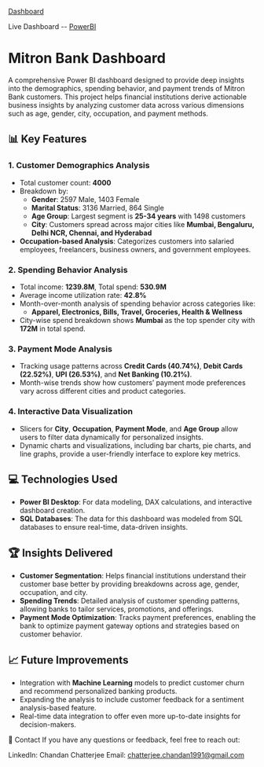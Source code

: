 [Dashboard](https://github.com/Chatterjee18/Atliq-Banking-Domain-Dashboard/blob/88879de7179c774cd48807c02bdd9aa11723e7d8/Atliq%20Banking%20Domain.pdf)

Live Dashboard -- [PowerBI](https://app.powerbi.com/groups/me/reports/c752d806-9f87-43b8-9a02-2983410b2da4/7fc9b02106064e075cd8?experience=power-bi)


# Mitron Bank Dashboard

A comprehensive Power BI dashboard designed to provide deep insights into the demographics, spending behavior, and payment trends of Mitron Bank customers. This project helps financial institutions derive actionable business insights by analyzing customer data across various dimensions such as age, gender, city, occupation, and payment methods.

## 📊 Key Features

### 1. **Customer Demographics Analysis**
   - Total customer count: **4000**
   - Breakdown by:
     - **Gender**: 2597 Male, 1403 Female
     - **Marital Status**: 3136 Married, 864 Single
     - **Age Group**: Largest segment is **25-34 years** with 1498 customers
     - **City**: Customers spread across major cities like **Mumbai, Bengaluru, Delhi NCR, Chennai, and Hyderabad**
   - **Occupation-based Analysis**: Categorizes customers into salaried employees, freelancers, business owners, and government employees.

### 2. **Spending Behavior Analysis**
   - Total income: **1239.8M**, Total spend: **530.9M**
   - Average income utilization rate: **42.8%**
   - Month-over-month analysis of spending behavior across categories like:
     - **Apparel, Electronics, Bills, Travel, Groceries, Health & Wellness**
   - City-wise spend breakdown shows **Mumbai** as the top spender city with **172M** in total spend.
   
### 3. **Payment Mode Analysis**
   - Tracking usage patterns across **Credit Cards (40.74%)**, **Debit Cards (22.52%)**, **UPI (26.53%)**, and **Net Banking (10.21%)**.
   - Month-wise trends show how customers’ payment mode preferences vary across different cities and product categories.

### 4. **Interactive Data Visualization**
   - Slicers for **City**, **Occupation**, **Payment Mode**, and **Age Group** allow users to filter data dynamically for personalized insights.
   - Dynamic charts and visualizations, including bar charts, pie charts, and line graphs, provide a user-friendly interface to explore key metrics.

## 💻 Technologies Used
   - **Power BI Desktop**: For data modeling, DAX calculations, and interactive dashboard creation.
   - **SQL Databases**: The data for this dashboard was modeled from SQL databases to ensure real-time, data-driven insights.

## 🏆 Insights Delivered
   - **Customer Segmentation**: Helps financial institutions understand their customer base better by providing breakdowns across age, gender, occupation, and city.
   - **Spending Trends**: Detailed analysis of customer spending patterns, allowing banks to tailor services, promotions, and offerings.
   - **Payment Mode Optimization**: Tracks payment preferences, enabling the bank to optimize payment gateway options and strategies based on customer behavior.

## 📈 Future Improvements
   - Integration with **Machine Learning** models to predict customer churn and recommend personalized banking products.
   - Expanding the analysis to include customer feedback for a sentiment analysis-based feature.
   - Real-time data integration to offer even more up-to-date insights for decision-makers.

👋 Contact
If you have any questions or feedback, feel free to reach out:

LinkedIn: Chandan Chatterjee
Email: chatterjee.chandan1991@gmail.com
